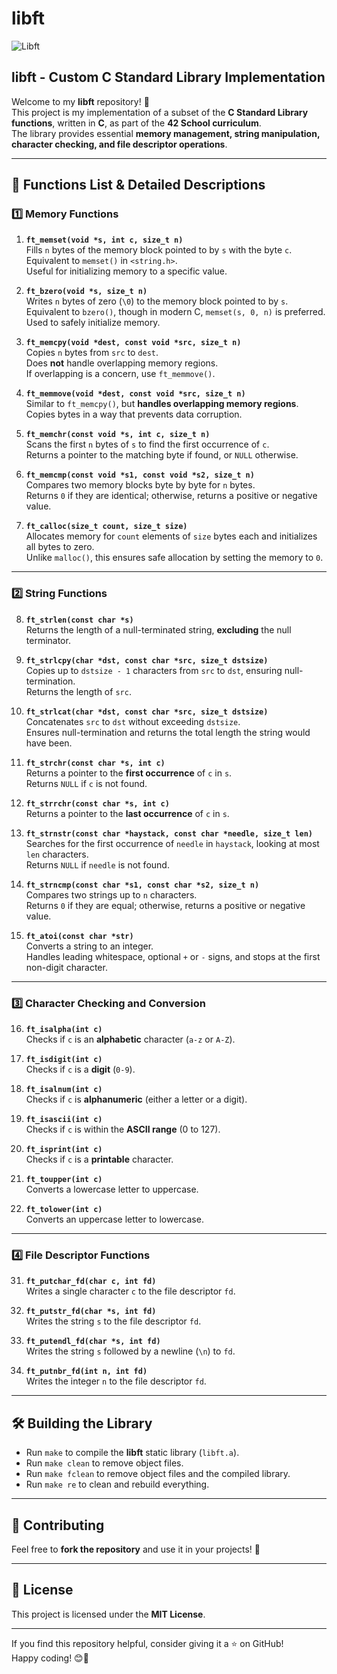 # libft

![Libft](https://user-images.githubusercontent.com/58959408/150704272-0d7b454d-2872-4695-aade-e5bc9c3b79aa.jpg)

## libft - Custom C Standard Library Implementation

Welcome to my **libft** repository! 🚀  
This project is my implementation of a subset of the **C Standard Library functions**, written in **C**, as part of the **42 School curriculum**.  
The library provides essential **memory management, string manipulation, character checking, and file descriptor operations**.

---

## 📌 Functions List & Detailed Descriptions

### 1️⃣ Memory Functions

1. **`ft_memset(void *s, int c, size_t n)`**  
   Fills `n` bytes of the memory block pointed to by `s` with the byte `c`.  
   Equivalent to `memset()` in `<string.h>`.  
   Useful for initializing memory to a specific value.

2. **`ft_bzero(void *s, size_t n)`**  
   Writes `n` bytes of zero (`\0`) to the memory block pointed to by `s`.  
   Equivalent to `bzero()`, though in modern C, `memset(s, 0, n)` is preferred.  
   Used to safely initialize memory.

3. **`ft_memcpy(void *dest, const void *src, size_t n)`**  
   Copies `n` bytes from `src` to `dest`.  
   Does **not** handle overlapping memory regions.  
   If overlapping is a concern, use `ft_memmove()`.

4. **`ft_memmove(void *dest, const void *src, size_t n)`**  
   Similar to `ft_memcpy()`, but **handles overlapping memory regions**.  
   Copies bytes in a way that prevents data corruption.

5. **`ft_memchr(const void *s, int c, size_t n)`**  
   Scans the first `n` bytes of `s` to find the first occurrence of `c`.  
   Returns a pointer to the matching byte if found, or `NULL` otherwise.

6. **`ft_memcmp(const void *s1, const void *s2, size_t n)`**  
   Compares two memory blocks byte by byte for `n` bytes.  
   Returns `0` if they are identical; otherwise, returns a positive or negative value.

7. **`ft_calloc(size_t count, size_t size)`**  
   Allocates memory for `count` elements of `size` bytes each and initializes all bytes to zero.  
   Unlike `malloc()`, this ensures safe allocation by setting the memory to `0`.

---

### 2️⃣ String Functions

8. **`ft_strlen(const char *s)`**  
   Returns the length of a null-terminated string, **excluding** the null terminator.

9. **`ft_strlcpy(char *dst, const char *src, size_t dstsize)`**  
   Copies up to `dstsize - 1` characters from `src` to `dst`, ensuring null-termination.  
   Returns the length of `src`.

10. **`ft_strlcat(char *dst, const char *src, size_t dstsize)`**  
    Concatenates `src` to `dst` without exceeding `dstsize`.  
    Ensures null-termination and returns the total length the string would have been.

11. **`ft_strchr(const char *s, int c)`**  
    Returns a pointer to the **first occurrence** of `c` in `s`.  
    Returns `NULL` if `c` is not found.

12. **`ft_strrchr(const char *s, int c)`**  
    Returns a pointer to the **last occurrence** of `c` in `s`.

13. **`ft_strnstr(const char *haystack, const char *needle, size_t len)`**  
    Searches for the first occurrence of `needle` in `haystack`, looking at most `len` characters.  
    Returns `NULL` if `needle` is not found.

14. **`ft_strncmp(const char *s1, const char *s2, size_t n)`**  
    Compares two strings up to `n` characters.  
    Returns `0` if they are equal; otherwise, returns a positive or negative value.

15. **`ft_atoi(const char *str)`**  
    Converts a string to an integer.  
    Handles leading whitespace, optional `+` or `-` signs, and stops at the first non-digit character.

---

### 3️⃣ Character Checking and Conversion

16. **`ft_isalpha(int c)`**  
    Checks if `c` is an **alphabetic** character (`a-z` or `A-Z`).

17. **`ft_isdigit(int c)`**  
    Checks if `c` is a **digit** (`0-9`).

18. **`ft_isalnum(int c)`**  
    Checks if `c` is **alphanumeric** (either a letter or a digit).

19. **`ft_isascii(int c)`**  
    Checks if `c` is within the **ASCII range** (0 to 127).

20. **`ft_isprint(int c)`**  
    Checks if `c` is a **printable** character.

21. **`ft_toupper(int c)`**  
    Converts a lowercase letter to uppercase.

22. **`ft_tolower(int c)`**  
    Converts an uppercase letter to lowercase.

---

### 4️⃣ File Descriptor Functions

31. **`ft_putchar_fd(char c, int fd)`**  
    Writes a single character `c` to the file descriptor `fd`.

32. **`ft_putstr_fd(char *s, int fd)`**  
    Writes the string `s` to the file descriptor `fd`.

33. **`ft_putendl_fd(char *s, int fd)`**  
    Writes the string `s` followed by a newline (`\n`) to `fd`.

34. **`ft_putnbr_fd(int n, int fd)`**  
    Writes the integer `n` to the file descriptor `fd`.

---

## 🛠 Building the Library

- Run `make` to compile the **libft** static library (`libft.a`).
- Run `make clean` to remove object files.
- Run `make fclean` to remove object files and the compiled library.
- Run `make re` to clean and rebuild everything.

---

## 🤝 Contributing

Feel free to **fork the repository** and use it in your projects! 🚀

---

## 📜 License

This project is licensed under the **MIT License**.

---

If you find this repository helpful, consider giving it a ⭐ on GitHub!  
Happy coding! 😊🚀
